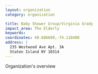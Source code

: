 ```yaml
---
layout: organization
category: organization

title: Baby Shower Group/Virginia Grady
impact_area: The Elderly
keywords: 
coordinates: 40.606609,-74.118408
address: |
  235 Westwood Ave Apt. 3A
  Staten Island NY 10314
---
```

Organization's overview
